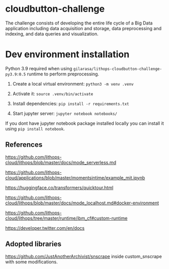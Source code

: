 # cloudbutton-challenge

The challenge consists of developing the entire life cycle of a Big Data application including data acquisition and storage, data preprocessing and indexing, and data queries and visualization.

# Dev environment installation

Python 3.9 required when using `gilarasa/lithops-cloudbutton-challenge-py3.9:0.5` runtime to perform preprocessing.


1. Create a local virtual environment: `python3 -m venv .venv`

2. Activate it: `source .venv/bin/activate`

2. Install dependencies:
`pip install -r requirements.txt`

3. Start jupyter server: `jupyter notebook notebooks/`


If you dont have jupyter notebook package installed locally you can install it using `pip install notebook`.

## References

https://github.com/lithops-cloud/lithops/blob/master/docs/mode_serverless.md

https://github.com/lithops-cloud/applications/blob/master/momentsintime/example_mit.ipynb

https://huggingface.co/transformers/quicktour.html

https://github.com/lithops-cloud/lithops/blob/master/docs/mode_localhost.md#docker-environment

https://github.com/lithops-cloud/lithops/tree/master/runtime/ibm_cf#custom-runtime

https://developer.twitter.com/en/docs

## Adopted libraries

https://github.com/JustAnotherArchivist/snscrape inside custom_snscrape with some modifications.
